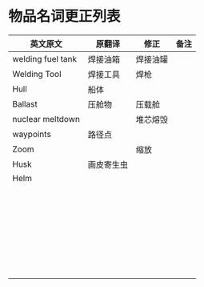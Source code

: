 # 物品名词更正列表

| 英文原文          | 原翻译     | 修正     | 备注 |
| ----------------- | ---------- | -------- | ---- |
| welding fuel tank | 焊接油箱   | 焊接油罐 |      |
| Welding Tool      | 焊接工具   | 焊枪     |      |
| Hull              | 船体       |          |      |
| Ballast           | 压舱物     | 压载舱   |      |
| nuclear meltdown  |            | 堆芯熔毁 |      |
| waypoints         | 路径点     |          |      |
| Zoom              |            | 缩放     |      |
| Husk              | 画皮寄生虫 |          |      |
| Helm              |            |          |      |
|                   |            |          |      |
|                   |            |          |      |
|                   |            |          |      |
|                   |            |          |      |
|                   |            |          |      |
|                   |            |          |      |
|                   |            |          |      |
|                   |            |          |      |
|                   |            |          |      |
|                   |            |          |      |
|                   |            |          |      |
|                   |            |          |      |
|                   |            |          |      |
|                   |            |          |      |
|                   |            |          |      |
|                   |            |          |      |
|                   |            |          |      |
|                   |            |          |      |
|                   |            |          |      |
|                   |            |          |      |
|                   |            |          |      |
|                   |            |          |      |
|                   |            |          |      |
|                   |            |          |      |
|                   |            |          |      |
|                   |            |          |      |
|                   |            |          |      |
|                   |            |          |      |
|                   |            |          |      |
|                   |            |          |      |
|                   |            |          |      |


